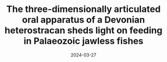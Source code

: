 ---
title: "The three-dimensionally articulated oral apparatus of a Devonian heterostracan sheds light on feeding in Palaeozoic jawless fishes"
collection: publications
permalink: /publication/2024-Rhinopteraspis
date: 2024-03-27
venue: 'Proceedings of the Royal Society B: Biological Sciences'
paperurl: '/files/pdf/research/Rhinopteraspis.pdf'
link: 'https://royalsocietypublishing.org/doi/full/10.1098/rspb.2023.2258'
citation: 'Richard Dearden, Andy Jones, Sam Giles, Agnese Lanzetti, <u>Madleen Grohganz</u>, Zerina Johanson, Stephan Lautenschlager, Emma Randle, Philip CJ Donoghue, Ivan J Sansom. 2024. &quot;The three-dimensionally articulated oral apparatus of a Devonian heterostracan sheds light on feeding in Palaeozoic jawless fishes.&quot; <i>Proceedings of the Royal Society B: Biological Sciences</i> 291(2019). doi:10.1098/rspb.2023.2258'
---